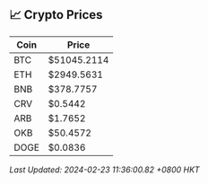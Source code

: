 ## 📈 Crypto Prices

| Coin | Price |
| ---- | ----- |
| BTC | $51045.2114 |
| ETH | $2949.5631 |
| BNB | $378.7757 |
| CRV | $0.5442 |
| ARB | $1.7652 |
| OKB | $50.4572 |
| DOGE | $0.0836 |

_Last Updated: 2024-02-23 11:36:00.82 +0800 HKT_